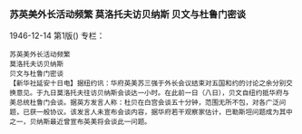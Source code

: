 ### 苏英美外长活动频繁  莫洛托夫访贝纳斯  贝文与杜鲁门密谈

1946-12-14
第1版()
专栏：

    苏英美外长活动频繁
    莫洛托夫访贝纳斯
    贝文与杜鲁门密谈
    【新华社延安十日电】据纽约讯：华府英美苏三强于外长会议结束对五国和约的讨论之余分别交换意见。于九日莫洛托夫往访贝纳斯会谈达一小时。在此前一日（八日），贝文自纽约抵华府与美总统杜鲁门会谈。据英方发言人称：杜贝在白宫会谈五十分钟，范围无所不包，对各广泛问题，已获一般协议。该发言人未宣布会谈内容，据华府若干观察家估计，巴勒斯坦问题成为其中之一，贝纳斯最近曾宣布英美将会谈此一问题。
